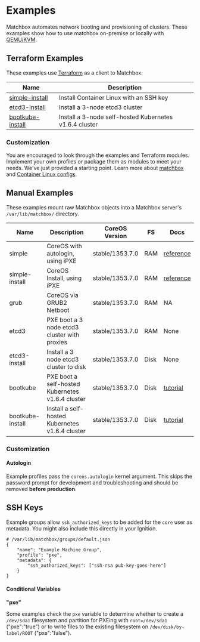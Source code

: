 # Examples

Matchbox automates network booting and provisioning of clusters. These examples show how to use matchbox on-premise or locally with [QEMU/KVM](scripts/README.md#libvirt).

## Terraform Examples

These examples use [Terraform](https://www.terraform.io/intro/) as a client to Matchbox.

| Name                          | Description                   |
|-------------------------------|-------------------------------|
| [simple-install](terraform/simple-install) | Install Container Linux with an SSH key |
| [etcd3-install](terraform/etcd3-install) | Install a 3-node etcd3 cluster |
| [bootkube-install](terraform/bootkube-install) | Install a 3-node self-hosted Kubernetes v1.6.4 cluster |

### Customization

You are encouraged to look through the examples and Terraform modules. Implement your own profiles or package them as modules to meet your needs. We've just provided a starting point. Learn more about [matchbox](../Documentation/matchbox.md) and [Container Linux configs](../Documentation/container-linux-config.md).

## Manual Examples

These examples mount raw Matchbox objects into a Matchbox server's `/var/lib/matchbox/` directory.

| Name       | Description | CoreOS Version | FS | Docs | 
|------------|-------------|----------------|----|-----------|
| simple | CoreOS with autologin, using iPXE | stable/1353.7.0 | RAM | [reference](https://coreos.com/os/docs/latest/booting-with-ipxe.html) |
| simple-install | CoreOS Install, using iPXE | stable/1353.7.0 | RAM | [reference](https://coreos.com/os/docs/latest/booting-with-ipxe.html) |
| grub | CoreOS via GRUB2 Netboot | stable/1353.7.0 | RAM | NA |
| etcd3 | PXE boot a 3 node etcd3 cluster with proxies | stable/1353.7.0 | RAM | None |
| etcd3-install | Install a 3 node etcd3 cluster to disk | stable/1353.7.0 | Disk | None |
| bootkube | PXE boot a self-hosted Kubernetes v1.6.4 cluster | stable/1353.7.0 | Disk | [tutorial](../Documentation/bootkube.md) |
| bootkube-install | Install a self-hosted Kubernetes v1.6.4 cluster | stable/1353.7.0 | Disk | [tutorial](../Documentation/bootkube.md) |

### Customization

#### Autologin

Example profiles pass the `coreos.autologin` kernel argument. This skips the password prompt for development and troubleshooting and should be removed **before production**.

## SSH Keys

Example groups allow `ssh_authorized_keys` to be added for the `core` user as metadata. You might also include this directly in your Ignition.

    # /var/lib/matchbox/groups/default.json
    {
        "name": "Example Machine Group",
        "profile": "pxe",
        "metadata": {
            "ssh_authorized_keys": ["ssh-rsa pub-key-goes-here"]
        }
    }

#### Conditional Variables

**"pxe"**

Some examples check the `pxe` variable to determine whether to create a `/dev/sda1` filesystem and partition for PXEing with `root=/dev/sda1` ("pxe":"true") or to write files to the existing filesystem on `/dev/disk/by-label/ROOT` ("pxe":"false").
